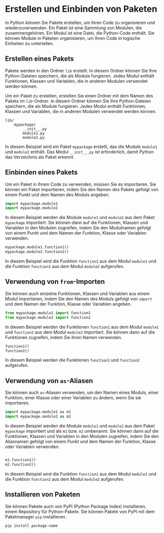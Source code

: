# Erstellen und Einbinden von Paketen

In Python können Sie Pakete erstellen, um Ihren Code zu organisieren und wiederzuverwenden. Ein Paket ist eine Sammlung von Modulen, die zusammengehören. Ein Modul ist eine Datei, die Python-Code enthält. Sie können Module in Paketen organisieren, um Ihren Code in logische Einheiten zu unterteilen.

## Erstellen eines Pakets

Pakete werden in den Ordner `lib` erstellt. In diesem Ordner können Sie Ihre Python-Dateien speichern, die als Module fungieren. Jedes Modul enthält Funktionen, Klassen und Variablen, die in anderen Modulen verwendet werden können.

Um ein Paket zu erstellen, erstellen Sie einen Ordner mit dem Namen des Pakets im `lib`-Ordner. In diesem Ordner können Sie Ihre Python-Dateien speichern, die als Module fungieren. Jedes Modul enthält Funktionen, Klassen und Variablen, die in anderen Modulen verwendet werden können.

```plaintext
lib/
    mypackage/
        __init__.py
        module1.py
        module2.py
```

In diesem Beispiel wird ein Paket `mypackage` erstellt, das die Module `module1` und `module2` enthält. Das Modul `__init__.py` ist erforderlich, damit Python das Verzeichnis als Paket erkennt.

## Einbinden eines Pakets

Um ein Paket in Ihrem Code zu verwenden, müssen Sie es importieren. Sie können ein Paket importieren, indem Sie den Namen des Pakets gefolgt von einem Punkt und dem Namen des Moduls angeben.

```python
import mypackage.module1
import mypackage.module2
```

In diesem Beispiel werden die Module `module1` und `module2` aus dem Paket `mypackage` importiert. Sie können dann auf die Funktionen, Klassen und Variablen in den Modulen zugreifen, indem Sie den Modulnamen gefolgt von einem Punkt und dem Namen der Funktion, Klasse oder Variablen verwenden.

```python
mypackage.module1.function1()
mypackage.module2.function2()
```

In diesem Beispiel wird die Funktion `function1` aus dem Modul `module1` und die Funktion `function2` aus dem Modul `module2` aufgerufen.

## Verwendung von `from`-Importen

Sie können auch einzelne Funktionen, Klassen und Variablen aus einem Modul importieren, indem Sie den Namen des Moduls gefolgt von `import` und dem Namen der Funktion, Klasse oder Variablen angeben.

```python
from mypackage.module1 import function1
from mypackage.module2 import function2
```

In diesem Beispiel werden die Funktionen `function1` aus dem Modul `module1` und `function2` aus dem Modul `module2` importiert. Sie können dann auf die Funktionen zugreifen, indem Sie ihren Namen verwenden.

```python
function1()
function2()
```

In diesem Beispiel werden die Funktionen `function1` und `function2` aufgerufen.

## Verwendung von `as`-Aliasen

Sie können auch `as`-Aliasen verwenden, um den Namen eines Moduls, einer Funktion, einer Klasse oder einer Variablen zu ändern, wenn Sie sie importieren.

```python
import mypackage.module1 as m1
import mypackage.module2 as m2
```

In diesem Beispiel werden die Module `module1` und `module2` aus dem Paket `mypackage` importiert und als `m1` bzw. `m2` umbenannt. Sie können dann auf die Funktionen, Klassen und Variablen in den Modulen zugreifen, indem Sie den Aliasnamen gefolgt von einem Punkt und dem Namen der Funktion, Klasse oder Variablen verwenden.

```python

m1.function1()
m2.function2()
```

In diesem Beispiel wird die Funktion `function1` aus dem Modul `module1` und die Funktion `function2` aus dem Modul `module2` aufgerufen.

## Installieren von Paketen

Sie können Pakete auch von PyPI (Python Package Index) installieren, einem Repository für Python-Pakete. Sie können Pakete von PyPI mit dem Paketmanager `pip` installieren.

```plaintext
pip install package-name
```
